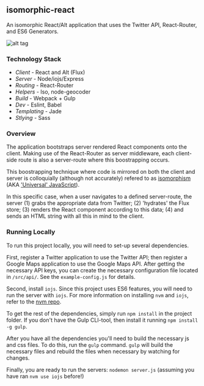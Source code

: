 ## isomorphic-react
An isomorphic React/Alt application that uses the Twitter API, React-Router, and ES6 Generators.

![alt tag](https://raw.github.com/mrblueblue/isomorphic-react/master/isomorphic-react-screenshot.png)

### Technology Stack
* *Client* - React and Alt (Flux)
* *Server* - Node/iojs/Express
* *Routing* - React-Router
* *Helpers* - Iso, node-geocoder
* *Build* - Webpack + Gulp
* *Dev* - Eslint, Babel
* *Templating* - Jade
* *Stlying* - Sass

### Overview

The application bootstraps server rendered React components onto the client. Making use of the React-Router as server middleware, each client-side route is also a server-route where this boostrapping occurs.

This boostrapping technique where code is mirrored on both the client and server is colloquially (although not accurately) refered to as [isomorphism](http://nerds.airbnb.com/isomorphic-javascript-future-web-apps/) (AKA ['Universal' JavaScript](https://medium.com/@mjackson/universal-javascript-4761051b7ae9)).

In this specific case, when a user navigates to a defined server-route, the server (1) grabs the appropriate data from Twitter; (2) 'hydrates' the Flux store; (3) renders the React component according to this data; (4) and sends an HTML string with all this in mind to the client.

### Running Locally

To run this project locally, you will need to set-up several dependencies.

First, register a Twitter application to use the Twitter API; then register a Google Maps application to use the Google Maps API. After getting the necessary API keys, you can create the necessary configuration file located in `/src/api/`. See the `example-config.js` for details.

Second, install `iojs`. Since this project uses ES6 features, you will need to run the server with `iojs`. For more information on installing `nvm` and `iojs`, refer to the [nvm repo](https://github.com/creationix/nvm).

To get the rest of the dependencies, simply run `npm install` in the project folder. If you don't have the Gulp CLI-tool, then install it running `npm install -g gulp`.

After you have all the dependencies you'll need to build the necessary js and css files. To do this, run the `gulp` command. `gulp` will build the necessary files and rebuild the files when necessary by watching for changes.

Finally, you are ready to run the servers: `nodemon server.js` (assuming you have ran `nvm use iojs` before!)


